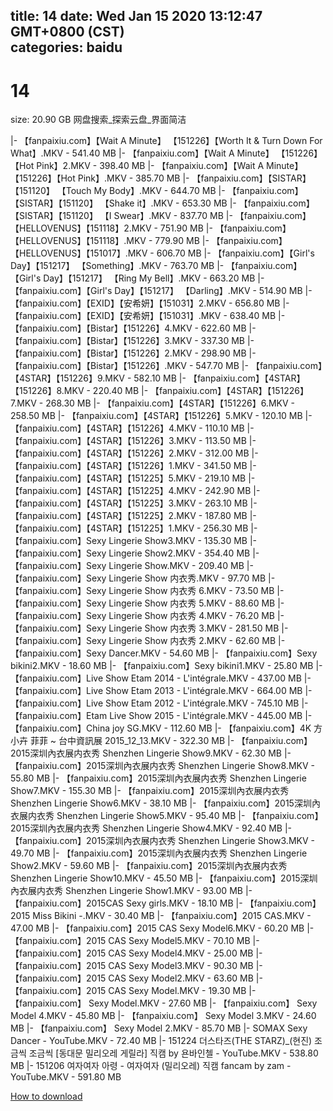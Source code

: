 
title: 14
date: Wed Jan 15 2020 13:12:47 GMT+0800 (CST)    
categories: baidu
---

# 14
size: 20.90 GB
 网盘搜索_探索云盘_界面简洁
 
|- 【fanpaixiu.com】【Wait A Minute】 【151226】【Worth It & Turn Down For What】.MKV - 541.40 MB
|- 【fanpaixiu.com】【Wait A Minute】 【151226】【Hot Pink】2.MKV - 398.40 MB
|- 【fanpaixiu.com】【Wait A Minute】 【151226】【Hot Pink】.MKV - 385.70 MB
|- 【fanpaixiu.com】【SISTAR】【151120】 【Touch My Body】.MKV - 644.70 MB
|- 【fanpaixiu.com】【SISTAR】【151120】 【Shake it】.MKV - 653.30 MB
|- 【fanpaixiu.com】【SISTAR】【151120】 【I Swear】.MKV - 837.70 MB
|- 【fanpaixiu.com】【HELLOVENUS】【151118】2.MKV - 751.90 MB
|- 【fanpaixiu.com】【HELLOVENUS】【151118】.MKV - 779.90 MB
|- 【fanpaixiu.com】【HELLOVENUS】【151017】.MKV - 606.70 MB
|- 【fanpaixiu.com】【Girl's Day】【151217】 【Something】.MKV - 763.70 MB
|- 【fanpaixiu.com】【Girl's Day】【151217】 【Ring My Bell】.MKV - 663.20 MB
|- 【fanpaixiu.com】【Girl's Day】【151217】 【Darling】.MKV - 514.90 MB
|- 【fanpaixiu.com】【EXID】【安希妍】【151031】2.MKV - 656.80 MB
|- 【fanpaixiu.com】【EXID】【安希妍】【151031】.MKV - 638.40 MB
|- 【fanpaixiu.com】【Bistar】【151226】4.MKV - 622.60 MB
|- 【fanpaixiu.com】【Bistar】【151226】3.MKV - 337.30 MB
|- 【fanpaixiu.com】【Bistar】【151226】2.MKV - 298.90 MB
|- 【fanpaixiu.com】【Bistar】【151226】.MKV - 547.70 MB
|- 【fanpaixiu.com】【4STAR】【151226】9.MKV - 582.10 MB
|- 【fanpaixiu.com】【4STAR】【151226】8.MKV - 220.40 MB
|- 【fanpaixiu.com】【4STAR】【151226】7.MKV - 268.30 MB
|- 【fanpaixiu.com】【4STAR】【151226】6.MKV - 258.50 MB
|- 【fanpaixiu.com】【4STAR】【151226】5.MKV - 120.10 MB
|- 【fanpaixiu.com】【4STAR】【151226】4.MKV - 110.10 MB
|- 【fanpaixiu.com】【4STAR】【151226】3.MKV - 113.50 MB
|- 【fanpaixiu.com】【4STAR】【151226】2.MKV - 312.00 MB
|- 【fanpaixiu.com】【4STAR】【151226】1.MKV - 341.50 MB
|- 【fanpaixiu.com】【4STAR】【151225】5.MKV - 219.10 MB
|- 【fanpaixiu.com】【4STAR】【151225】4.MKV - 242.90 MB
|- 【fanpaixiu.com】【4STAR】【151225】3.MKV - 263.10 MB
|- 【fanpaixiu.com】【4STAR】【151225】2.MKV - 187.80 MB
|- 【fanpaixiu.com】【4STAR】【151225】1.MKV - 256.30 MB
|- 【fanpaixiu.com】Sexy Lingerie Show3.MKV - 135.30 MB
|- 【fanpaixiu.com】Sexy Lingerie Show2.MKV - 354.40 MB
|- 【fanpaixiu.com】Sexy Lingerie Show.MKV - 209.40 MB
|- 【fanpaixiu.com】Sexy Lingerie Show 内衣秀.MKV - 97.70 MB
|- 【fanpaixiu.com】Sexy Lingerie Show 内衣秀 6.MKV - 73.50 MB
|- 【fanpaixiu.com】Sexy Lingerie Show 内衣秀 5.MKV - 88.60 MB
|- 【fanpaixiu.com】Sexy Lingerie Show 内衣秀 4.MKV - 76.20 MB
|- 【fanpaixiu.com】Sexy Lingerie Show 内衣秀 3.MKV - 281.50 MB
|- 【fanpaixiu.com】Sexy Lingerie Show 内衣秀 2.MKV - 62.60 MB
|- 【fanpaixiu.com】Sexy Dancer.MKV - 54.60 MB
|- 【fanpaixiu.com】Sexy bikini2.MKV - 18.60 MB
|- 【fanpaixiu.com】Sexy bikini1.MKV - 25.80 MB
|- 【fanpaixiu.com】Live Show Etam 2014 - L'intégrale.MKV - 437.00 MB
|- 【fanpaixiu.com】Live Show Etam 2013 - L'intégrale.MKV - 664.00 MB
|- 【fanpaixiu.com】Live Show Etam 2012 - L'intégrale.MKV - 745.10 MB
|- 【fanpaixiu.com】Etam Live Show 2015 - L'intégrale.MKV - 445.00 MB
|- 【fanpaixiu.com】China joy SG.MKV - 112.60 MB
|- 【fanpaixiu.com】4K 方小卉 菲菲 ~ 台中資訊展 2015_12_13.MKV - 322.30 MB
|- 【fanpaixiu.com】2015深圳內衣展内衣秀 Shenzhen Lingerie Show9.MKV - 62.30 MB
|- 【fanpaixiu.com】2015深圳內衣展内衣秀 Shenzhen Lingerie Show8.MKV - 55.80 MB
|- 【fanpaixiu.com】2015深圳內衣展内衣秀 Shenzhen Lingerie Show7.MKV - 155.30 MB
|- 【fanpaixiu.com】2015深圳內衣展内衣秀 Shenzhen Lingerie Show6.MKV - 38.10 MB
|- 【fanpaixiu.com】2015深圳內衣展内衣秀 Shenzhen Lingerie Show5.MKV - 95.40 MB
|- 【fanpaixiu.com】2015深圳內衣展内衣秀 Shenzhen Lingerie Show4.MKV - 92.40 MB
|- 【fanpaixiu.com】2015深圳內衣展内衣秀 Shenzhen Lingerie Show3.MKV - 49.70 MB
|- 【fanpaixiu.com】2015深圳內衣展内衣秀 Shenzhen Lingerie Show2.MKV - 59.60 MB
|- 【fanpaixiu.com】2015深圳內衣展内衣秀 Shenzhen Lingerie Show10.MKV - 45.50 MB
|- 【fanpaixiu.com】2015深圳內衣展内衣秀 Shenzhen Lingerie Show1.MKV - 93.00 MB
|- 【fanpaixiu.com】2015CAS Sexy girls.MKV - 18.10 MB
|- 【fanpaixiu.com】2015 Miss Bikini -.MKV - 30.40 MB
|- 【fanpaixiu.com】2015 CAS.MKV - 47.00 MB
|- 【fanpaixiu.com】2015 CAS Sexy Model6.MKV - 60.20 MB
|- 【fanpaixiu.com】2015 CAS Sexy Model5.MKV - 70.10 MB
|- 【fanpaixiu.com】2015 CAS Sexy Model4.MKV - 25.00 MB
|- 【fanpaixiu.com】2015 CAS Sexy Model3.MKV - 90.30 MB
|- 【fanpaixiu.com】2015 CAS Sexy Model2.MKV - 63.60 MB
|- 【fanpaixiu.com】2015 CAS Sexy Model.MKV - 19.30 MB
|- 【fanpaixiu.com】 Sexy Model.MKV - 27.60 MB
|- 【fanpaixiu.com】 Sexy Model 4.MKV - 45.80 MB
|- 【fanpaixiu.com】 Sexy Model 3.MKV - 24.60 MB
|- 【fanpaixiu.com】 Sexy Model 2.MKV - 85.70 MB
|- SOMAX Sexy Dancer - YouTube.MKV - 72.40 MB
|- 151224 더스타즈(THE STARZ)_(현진) 조금씩 조금씩 [동대문 밀리오레 게릴라] 직캠 by 욘바인첼 - YouTube.MKV - 538.80 MB
|- 151206 여자여자 아령 - 여자여자 (밀리오레) 직캠 fancam by zam - YouTube.MKV - 591.80 MB

[How to download](https://bpcam.bemobtrk.com/go/2ceec3aa-1ca2-46d6-b9ff-aaa5c184517c?jno=106)